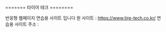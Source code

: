 =======    타이어 테크  ========

반응형 웹페이지 연습용 사이트 입니다 
원 사이트 : https://www.tire-tech.co.kr/
연습용 사이트 주소 : 
